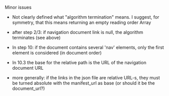 Minor issues

- Not clearly defined what "algorithm termination" means. I suggest, for symmetry, that this means returning an empty reading order Array
- after step 2/3: if navigation document link is null, the algorithm terminates (see above)
- In step 10: if the document contains several 'nav' elements, only the first element is considered (in document order)
- In 10.3 the base for the relative path is the URL of the navigation document URL

- more generally: if the links in the json file are relative URL-s, they must be turned absolute with the manifest_url as base (or should it be the document_url?)
